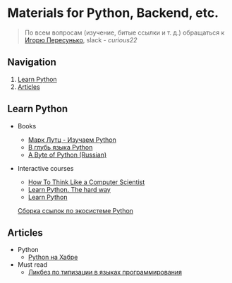 # Materials for Python, Backend, etc.

> По всем вопросам (изучение, битые ссылки и т. д.) обращаться к [Игорю Пересунько](https://github.com/curious22), slack - _curious22_

## Navigation
1. [Learn Python](#learn-python)
2. [Articles](#articles)

## Learn Python
* Books
    * [Марк Лутц - Изучаем Python](http://www.shashkovs.ru/_prog/Lutc_M._-_Izuchaem_Python_%284-e_izdanie%29-_2011.pdf)
    * [В глубь языка Python](http://ru.diveintopython.net/toc.html)
    * [A Byte of Python (Russian)](http://wombat.org.ua/AByteOfPython/AByteofPythonRussian-2.01.pdf)
* Interactive courses
    * [How To Think Like a Computer Scientist](http://interactivepython.org/runestone/static/thinkcspy/toc.html)
    * [Learn Python. The hard way](http://learnpythonthehardway.org/book/)
    * [Learn Python](http://learnpython.org/)

  [Сборка ссылок по экосистеме Python](https://python.zeef.com/alan.richmond)

## Articles
* Python
  * [Python на Хабре](https://habrahabr.ru/post/205944/)
* Must read
  * [Ликбез по типизации в языках программирования](https://habrahabr.ru/post/161205/)
